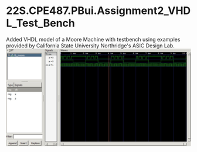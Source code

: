 # 22S.CPE487.PBui.Assignment2_VHDL_Test_Bench
Added VHDL model of a Moore Machine with testbench using examples provided by California State University Northridge's ASIC Design Lab.
![GTKWave Screenshot](mooretb.JPG)
